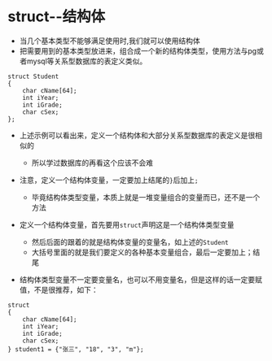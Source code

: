 # struct--结构体
* 当几个基本类型不能够满足使用时,我们就可以使用结构体
* 把需要用到的基本类型放进来，组合成一个新的结构体类型，使用方法与pg或者mysql等关系型数据库的表定义类似。

```
struct Student
{
	char cName[64];
	int iYear;
	int iGrade;
	char cSex;
};
```
* 上述示例可以看出来，定义一个结构体和大部分关系型数据库的表定义是很相似的
  * 所以学过数据库的再看这个应该不会难
* 注意，定义一个结构体变量，一定要加上结尾的`}`后加上`;` 
  * 毕竟结构体类型变量，本质上就是一堆变量组合的变量而已，还不是一个方法
* 定义一个结构体变量，首先要用`struct`声明这是一个结构体类型变量
  * 然后后面的跟着的就是结构体变量的变量名，如上述的`Student`
  * 大括号里面的就是我们要定义的各种基本变量组合，最后一定要加上；结尾

* 结构体类型变量不一定要变量名，也可以不用变量名，但是这样的话一定要赋值，不是很推荐，如下：
```
struct 
{
	char cName[64];
    int iYear;
    int iGrade;
    char cSex;
} student1 = {"张三", "18", "3", "m"};
```

